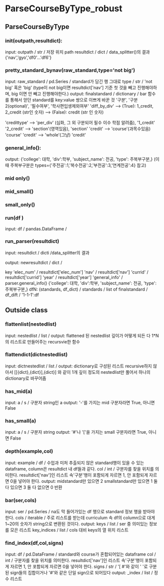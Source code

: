 # ParseCourseByType_robust

## ParseCourseByType

### init(outpath,resultdict):
input:
outpath / str / 저장 위치 path
resultdict / dict / data_splitter()의 결과 {'nav','gyo','df0'...'df6'}

### pretty_standard_bynav(raw_standard,type='not big')
input:
raw_standard / pd.Series / standard가 담긴 행 그대로
type / str / 'not big' 혹은 'big' 
(type이 not big이면 resultdict['nav'] 기준 첫 것을 빼고 진행해야하며, big 이면 안 빼고 진행해야한다.)
output:
finalstandard / dictionary /
bar 함수를 통해서 얻던 standard를 key:value 쌍으로 이쁘게 바꾼 것 
'구분', '구분2(optional)', '필수여부', '학사편입생제외여부'
'diff_by_div'
		--> (True): 1_credit, 2_credit (str인 숫자)
		--> (False): credit (str 인 숫자)

'credittype'
		--> 'per_div' (심화, 그 외 구분되어 필수 이수 학점 알려줌), 
				'1_credit'
				'2_credit'
		--> 'section'(영역있음),
				'section'
				'credit'
		--> 'course'(과목수있음) 
				'course'
				'credit'
		--> 'whole'(그냥)
				'credit'

### general_info():
output: {'college': 대학, 'div':학부, 'subject_name': 전공, 'type': 주복부구분,}
(이때 주복부구분은 types={'주전공':1,'복수전공':2,'부전공':3,'연계전공':4} 참고)

### mid only()
### mid_small()

### small_only()

### run(df )
input:
df / pandas.DataFrame / 
### run_parser(resultdict)
input: 
resultdict / dicti /data_splitter의 결과

output: 
newresultdict / dict / 

key
'elec_num' / resultdict['elec_num']
'nav' / resultdict['nav']
'currid' / resultdict['currid']
'year' / resultdict['year']
'general_info' / parser.general_info() {'college': 대학, 'div':학부, 'subject_name': 전공, 'type': 주복부구분,}
dfN: (standards, df_dict)
/ standards  / list of finalstandard
/ df_dift  / '1-1-1':df 



## Outside class
### flattenlist(nestedlist)
input: nestedlist / list /
output: flattened 된 nestedlist
깊이가 어떻게 되든 다 1*N의 리스트로 만들어주는 recursvie한 함수

### flattendict(dictnestedlist)
input: dictnestedlist / list /
output: dictionary로 구성된 리스트
recursive하지 않아서 [[{dict},{dict}],{dict}] 와 같이 1개 깊이 정도의 nestedlist만 풀어서 하나의 dictionary로 바꾸어줌 

### has_mid(a)
input: a / s / 구분자 string인 a
output: '-'를 가지는 mid 구분자라면 True, 아니면 False

### has_small(a)
input: a / s / 구분자 string
output: '#'나 '['을 가지는 small 구분자라면 True, 아니면 False

### depth(example,col)
input: 
example / df /  수업과 미처 추출되지 않은 standard행이 있을 수 있는 dataframe, column은 resultdict 내 df들과 같다.
col / int / 구분자를 찾을 위치를 의미한다. resultdict['nav']인 리스트 속'구분'행이 포함되게 자르면 1, 안 포함되게 자르면 0을 넣어야 한다. 
output:
midstandard만 있으면 2
smallstandard만 있으면 1
둘 다 있으면 3
둘 다 없으면 0
반환

### bar(ser,cols)
input:
ser / pd.Series / na도 막 들어가있는 df 행으로 standard 정보 행을 받아야 한다.
cols / iterable / 주로 리스트를 받는데 curriculum 속 df의 column으로 대게 1~20의 숫자가 string으로 변환된 것이다.
output:
keys / list / ser 중 의미있는 정보를 모은 리스트
key_indices / list / cols 대비 keys의 열 위치 리스트 

### find_index(df,col,signs)
input:
df / pd.DataFrame / standard와 course가 혼합되어있는 dataframe
col / int /  구분자를 찾을 위치를 의미한다. resultdict['nav']인 리스트 속'구분'행이 포함되게 자르면 1, 안 포함되게 자르면 0을 넣어야 한다. 
signs / str / '[ #'와 같이 ' '로 구분된 sign들의 집합이거나 '#'와 같은 단일 sign으로 되어있다
output:
_index / list / 정수 리스트 

